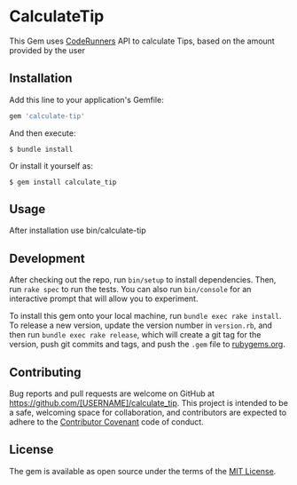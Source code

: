 # CalculateTip

This Gem uses [CodeRunners](https://www.code-runners.com/) API to calculate Tips, based on the amount provided by the user

## Installation

Add this line to your application's Gemfile:

```ruby
gem 'calculate-tip'
```

And then execute:

    $ bundle install

Or install it yourself as:

    $ gem install calculate_tip

## Usage

After installation use bin/calculate-tip

## Development

After checking out the repo, run `bin/setup` to install dependencies. Then, run `rake spec` to run the tests. You can also run `bin/console` for an interactive prompt that will allow you to experiment.

To install this gem onto your local machine, run `bundle exec rake install`. To release a new version, update the version number in `version.rb`, and then run `bundle exec rake release`, which will create a git tag for the version, push git commits and tags, and push the `.gem` file to [rubygems.org](https://rubygems.org).

## Contributing

Bug reports and pull requests are welcome on GitHub at https://github.com/[USERNAME]/calculate_tip. This project is intended to be a safe, welcoming space for collaboration, and contributors are expected to adhere to the [Contributor Covenant](http://contributor-covenant.org) code of conduct.


## License

The gem is available as open source under the terms of the [MIT License](http://opensource.org/licenses/MIT).

